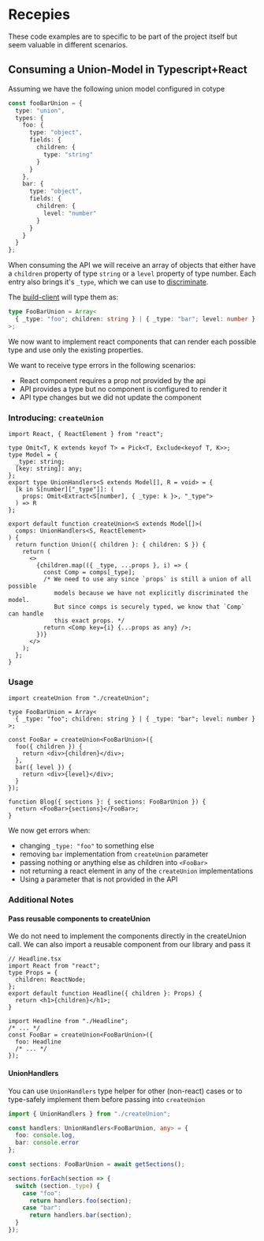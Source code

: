# Recepies

These code examples are to specific to be part of the project itself
but seem valuable in different scenarios.

## Consuming a Union-Model in Typescript+React

Assuming we have the following union model configured in cotype

```ts
const fooBarUnion = {
  type: "union",
  types: {
    foo: {
      type: "object",
      fields: {
        children: {
          type: "string"
        }
      }
    },
    bar: {
      type: "object",
      fields: {
        children: {
          level: "number"
        }
      }
    }
  }
};
```

When consuming the API we will receive an array of objects that either have a
`children` property of type `string` or a `level` property of type number.
Each entry also brings it's `_type`, which we can use to [discriminate](https://basarat.gitbooks.io/typescript/content/docs/types/discriminated-unions.html).

The [build-client](https://github.com/cotype/build-client) will type them as:

```ts
type FooBarUnion = Array<
  { _type: "foo"; children: string } | { _type: "bar"; level: number }
>;
```

We now want to implement react components that can render each possible type and
use only the existing properties.

We want to receive type errors in the following scenarios:

- React component requires a prop not provided by the api
- API provides a type but no component is configured to render it
- API type changes but we did not update the component

### Introducing: `createUnion`

```tsx
import React, { ReactElement } from "react";

type Omit<T, K extends keyof T> = Pick<T, Exclude<keyof T, K>>;
type Model = {
  _type: string;
  [key: string]: any;
};
export type UnionHandlers<S extends Model[], R = void> = {
  [k in S[number]["_type"]]: (
    props: Omit<Extract<S[number], { _type: k }>, "_type">
  ) => R
};

export default function createUnion<S extends Model[]>(
  comps: UnionHandlers<S, ReactElement>
) {
  return function Union({ children }: { children: S }) {
    return (
      <>
        {children.map(({ _type, ...props }, i) => {
          const Comp = comps[_type];
          /* We need to use any since `props` is still a union of all possible
             models because we have not explicitly discriminated the model.
             But since comps is securely typed, we know that `Comp` can handle
             this exact props. */
          return <Comp key={i} {...props as any} />;
        })}
      </>
    );
  };
}
```

### Usage

```tsx
import createUnion from "./createUnion";

type FooBarUnion = Array<
  { _type: "foo"; children: string } | { _type: "bar"; level: number }
>;

const FooBar = createUnion<FooBarUnion>({
  foo({ children }) {
    return <div>{children}</div>;
  },
  bar({ level }) {
    return <div>{level}</div>;
  }
});

function Blog({ sections }: { sections: FooBarUnion }) {
  return <FooBar>{sections}</FooBar>;
}
```

We now get errors when:

- changing `_type: "foo"` to something else
- removing `bar` implementation from `createUnion` parameter
- passing nothing or anything else as children into `<FooBar>`
- not returning a react element in any of the `createUnion` implementations
- Using a parameter that is not provided in the API

### Additional Notes

#### Pass reusable components to createUnion

We do not need to implement the components directly in the createUnion call.
We can also import a reusable component from our library and pass it

```tsx
// Headline.tsx
import React from "react";
type Props = {
  children: ReactNode;
};
export default function Headline({ children }: Props) {
  return <h1>{children}</h1>;
}
```

```tsx
import Headline from "./Headline";
/* ... */
const FooBar = createUnion<FooBarUnion>({
  foo: Headline
  /* ... */
});
```

#### UnionHandlers

You can use `UnionHandlers` type helper for other (non-react) cases or to
type-safely implement them before passing into `createUnion`

```ts
import { UnionHandlers } from "./createUnion";

const handlers: UnionHandlers<FooBarUnion, any> = {
  foo: console.log,
  bar: console.error
};

const sections: FooBarUnion = await getSections();

sections.forEach(section => {
  switch (section._type) {
    case "foo":
      return handlers.foo(section);
    case "bar":
      return handlers.bar(section);
  }
});
```
